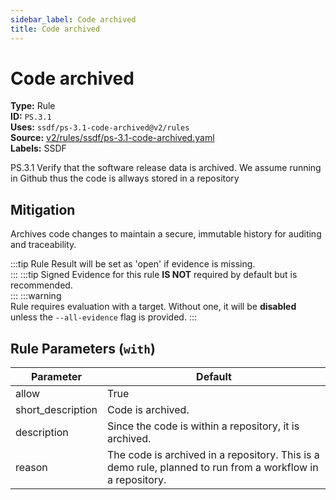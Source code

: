```yaml
---
sidebar_label: Code archived
title: Code archived
---  
```

# Code archived  
**Type:** Rule  
**ID:** `PS.3.1`  
**Uses:** `ssdf/ps-3.1-code-archived@v2/rules`  
**Source:** [v2/rules/ssdf/ps-3.1-code-archived.yaml](https://github.com/scribe-public/sample-policies/blob/main/v2/rules/ssdf/ps-3.1-code-archived.yaml)  
**Labels:** SSDF  

PS.3.1 Verify that the software release data is archived.
We assume running in Github thus the code is allways stored in a repository



## Mitigation  
Archives code changes to maintain a secure, immutable history for auditing and traceability.


:::tip 
Rule Result will be set as 'open' if evidence is missing.  
::: 
:::tip 
Signed Evidence for this rule **IS NOT** required by default but is recommended.  
::: 
:::warning  
Rule requires evaluation with a target. Without one, it will be **disabled** unless the `--all-evidence` flag is provided.
::: 

## Rule Parameters (`with`)  
| Parameter | Default |
|-----------|---------|
| allow | True |
| short_description | Code is archived. |
| description | Since the code is within a repository, it is archived. |
| reason | The code is archived in a repository. This is a demo rule, planned to run from a workflow in a repository. |
